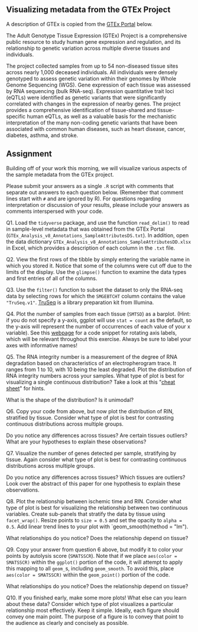 ## Visualizing metadata from the GTEx Project

A description of GTEx is copied from the [GTEx Portal](https://gtexportal.org/home/aboutAdultGtex) below.

The Adult Genotype Tissue Expression (GTEx) Project is a comprehensive public resource to study human gene expression and regulation, and its relationship to genetic variation across multiple diverse tissues and individuals.

The project collected samples from up to 54 non-diseased tissue sites across nearly 1,000 deceased individuals. All individuals were densely genotyped to assess genetic variation within their genomes by Whole Genome Sequencing (WGS). Gene expression of each tissue was assessed by RNA sequencing (bulk RNA-seq). Expression quantitative trait loci (eQTLs) were identified as genetic variants that were significantly correlated with changes in the expression of nearby genes. The project provides a comprehensive identification of tissue-shared and tissue-specific human eQTLs, as well as a valuable basis for the mechanistic interpretation of the many non-coding genetic variants that have been associated with common human diseases, such as heart disease, cancer, diabetes, asthma, and stroke.

## Assignment

Building off of your work this morning, we will visualize various aspects of the sample metadata from the GTEx project.

Please submit your answers as a single `.R` script with comments that separate out answers to each question below. (Remember that comment lines start with `#` and are ignored by R). For questions regarding interpretation or discussion of your results, please include your answers as comments interspersed with your code.

Q1.  Load the `tidyverse` package, and use the function `read_delim()` to read in sample-level metadata that was obtained from the GTEx Portal (`GTEx_Analysis_v8_Annotations_SampleAttributesDS.txt`). In addition, open the data dictionary `GTEx_Analysis_v8_Annotations_SampleAttributesDD.xlsx` in Excel, which provides a description of each column in the `.txt` file.

Q2.  View the first rows of the tibble by simply entering the variable name in which you stored it. Notice that some of the columns were cut off due to the limits of the display. Use the `glimpse()` function to examine the data types and first entries of all of the columns.

Q3.  Use the `filter()` function to subset the dataset to only the RNA-seq data by selecting rows for which the `SMGEBTCHT` column contains the value `"TruSeq.v1"`. [TruSeq](https://www.illumina.com/products/by-type/sequencing-kits/library-prep-kits/truseq-rna-v2.html) is a library preparation kit from Illumina.

Q4.  Plot the number of samples from each tissue (`SMTSD`) as a barplot. (Hint: if you do not specify a y-axis, ggplot will use `stat = count` as the default, so the y-axis will represent the number of occurrences of each value of your x variable). See this [webpage](https://stackoverflow.com/questions/1330989/rotating-and-spacing-axis-labels-in-ggplot2) for a code snippet for rotating axis labels, which will be relevant throughout this exercise. Always be sure to label your axes with informative names!

Q5.  The RNA integrity number is a measurement of the degree of RNA degradation based on characteristics of an electropherogram trace. It ranges from 1 to 10, with 10 being the least degraded. Plot the distribution of RNA integrity numbers across your samples. What type of plot is best for visualizing a single continuous distribution? Take a look at this "[cheat sheet](https://images.datacamp.com/image/upload/v1666806657/Marketing/Blog/ggplot2_cheat_sheet.pdf)" for hints.

What is the shape of the distribution? Is it unimodal?

Q6.  Copy your code from above, but now plot the distribution of RIN, stratified by tissue. Consider what type of plot is best for contrasting continuous distributions across multiple groups.

Do you notice any differences across tissues? Are certain tissues outliers? What are your hypotheses to explain these observations?

Q7.  Visualize the number of genes detected per sample, stratifying by tissue. Again consider what type of plot is best for contrasting continuous distributions across multiple groups.

Do you notice any differences across tissues? Which tissues are outliers? Look over the abstract of this paper for one hypothesis to explain these observations.

Q8.  Plot the relationship between ischemic time and RIN. Consider what type of plot is best for visualizing the relationship between two continuous variables. Create sub-panels that stratify the data by tissue using `facet_wrap()`. Resize points to `size = 0.5` and set the opacity to `alpha = 0.5`. Add linear trend lines to your plot with \`geom_smooth(method = "lm").

What relationships do you notice? Does the relationship depend on tissue?

Q9.  Copy your answer from question 6 above, but modify it to color your points by autolysis score (`SMATSSCR`). Note that if we place `aes(color = SMATSSCR)` within the `ggplot()` portion of the code, it will attempt to apply this mapping to all `geom_`s, including `geom_smooth`. To avoid this, place `aes(color = SMATSSCR)` within the `geom_point()` portion of the code.

What relationships do you notice? Does the relationship depend on tissue?

Q10. If you finished early, make some more plots! What else can you learn about these data? Consider which type of plot visualizes a particular relationship most effectively. Keep it simple. Ideally, each figure should convey one main point. The purpose of a figure is to convey that point to the audience as clearly and concisely as possible.
